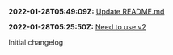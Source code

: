 **2022-01-28T05:49:09Z:** [Update README.md](https://github.com/tmeasday/test-changelog/pull/18)

**2022-01-28T05:25:50Z:** [Need to use v2](https://github.com/tmeasday/test-changelog/pull/17)

Initial changelog
